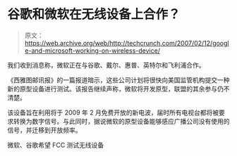 # 谷歌和微软在无线设备上合作？

> 原文：<https://web.archive.org/web/http://techcrunch.com/2007/02/12/google-and-microsoft-working-on-wireless-device/>

我们收到消息称，微软正在与谷歌、戴尔、惠普、英特尔和飞利浦合作。

《西雅图邮讯报》的一篇报道暗示，这些公司计划将很快向美国监管机构提交一种新的原型设备进行测试。该报告继续声称，微软将开发原型，联盟的其余参与仍不清楚。

该设备旨在利用将于 2009 年 2 月免费开放的新电波，届时所有电视台都将被要求转换为数字信号。与此同时，据说微软的原型设备能够感应广播公司没有使用的信号，并迁移到开放频率。

微软、谷歌希望 FCC 测试无线设备